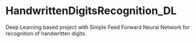 # HandwrittenDigitsRecognition_DL
Deep Learning based project with Simple Feed Forward Neural Network for recognition of handwritten digits.

